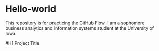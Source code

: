 # Hello-world
This repository is for practicing the GitHub Flow.
I am a sophomore business analytics and information systems student at the University of Iowa. 

#H1 Project Title 




